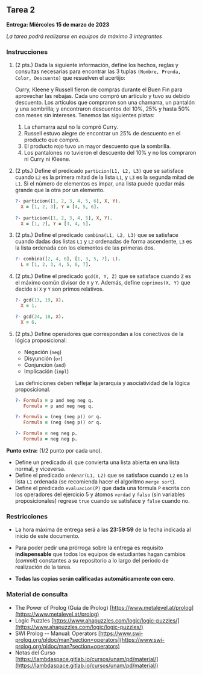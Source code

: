## Tarea 2

**Entrega: Miércoles 15 de marzo de 2023**

*La tarea podrá realizarse en equipos de máximo 3 integrantes*

### Instrucciones

1. (2 pts.) Dada la siguiente información, define los hechos, reglas y consultas necesarias para encontrar las 3 tuplas `(Nombre, Prenda, Color, Descuento)` que resuelven el acertijo:

    Curry, Kleene y Russell fieron de compras durante el Buen Fin para aprovechar las rebajas. Cada uno compró un artículo y tuvo su debido descuento. Los artículos que compraron son una chamarra, un pantalón y una sombrilla; y encontraron descuentos del 10%, 25% y hasta 50% con meses sin intereses. Tenemos las siguientes pistas:
    
    1. La chamarra azul no la compró Curry.
    2. Russell estuvo alegre de encontrar un 25% de descuento en el producto que compró.
    3. El producto rojo tuvo un mayor descuento que la sombrilla.
    4. Los pantalones no tuvieron el descuento del 10% y no los compraron ni Curry ni Kleene.

2. (2 pts.) Define el predicado `particion(L1, L2, L3)` que se satisface cuando `L2` es la primera mitad de la lista `L1`, y `L3` es la segunda mitad de `L1`. Si el número de elementos es impar, una lista puede quedar más grande que la otra por un elemento.

    ```prolog
    ?- particion([1, 2, 3, 4, 5, 6], X, Y).
      X = [1, 2, 3], Y = [4, 5, 6].
      
    ?- particion([1, 2, 3, 4, 5], X, Y).
      X = [1, 2], Y = [3, 4, 5].
    ```

3. (2 pts.) Define el predicado `combina(L1, L2, L3)` que se satisface cuando dadas dos listas `L1` y `L2` ordenadas de forma ascendente, `L3` es la lista ordenada con los elementos de las primeras dos.

    ```prolog
    ?- combina([2, 4, 6], [1, 3, 5, 7], L).
      L = [1, 2, 3, 4, 5, 6, 7].
    ```

4. (2 pts.) Define el predicado `gcd(X, Y, Z)` que se satisface cuando `Z` es el máximo común divisor de `X` y `Y`. Además, define `coprimos(X, Y)` que decide si `X` y `Y` son primos relativos.

    ```prolog
    ?- gcd(13, 19, X).
      X = 1.

    ?- gcd(24, 18, X).
      X = 6.
    ```

5. (2 pts.) Define operadores que correspondan a los conectivos de la lógica proposicional:
   - Negación (`neg`)
   - Disyunción (`or`)
   - Conjunción (`and`)
   - Implicación (`impl`)
   
   Las definiciones deben reflejar la jerarquía y asociatividad de la lógica proposicional.
   
   ```prolog
   ?- Formula = p and neg neg q.
      Formula = p and neg neg q.

   ?- Formula = (neg (neg p)) or q.
      Formula = (neg (neg p)) or q.

   ?- Formula = neg neg p.
      Formula = neg neg p.
   ```

**Punto extra:** (1/2 punto por cada uno).
- Define un predicado `dl` que convierta una lista abierta en una lista normal, y viceversa.
- Define el predicado `ordenar(L1, L2)` que se satisface cuando `L2` es la lista `L1` ordenada (se recomienda hacer el algoritmo `merge sort`).
- Define el predicado `evaluacion(P)` que dada una fórmula `P` escrita con los operadores del ejercicio 5 y átomos `verdad` y `falso` (sin variables proposicionales) regrese `true` cuando se satisface y `false` cuando no.

### Restricciones

- La hora máxima de entrega será a las **23:59:59** de la fecha indicada al inicio de este documento.

- Para poder pedir una prórroga sobre la entrega es requisito **indispensable** que todos los equipos de estudiantes
  hagan cambios (*commit*) constantes a su repositorio a lo largo del periodo de realización de la tarea.

- **Todas las copias serán calificadas automáticamente con cero**.

### Material de consulta

- The Power of Prolog (Guía de Prolog) [https://www.metalevel.at/prolog](https://www.metalevel.at/prolog)
- Logic Puzzles [https://www.ahapuzzles.com/logic/logic-puzzles/](https://www.ahapuzzles.com/logic/logic-puzzles/)
- SWI Prolog -- Manual: Operators [https://www.swi-prolog.org/pldoc/man?section=operators](https://www.swi-prolog.org/pldoc/man?section=operators)
- Notas del Curso [https://lambdaspace.gitlab.io/cursos/unam/pd/material/](https://lambdaspace.gitlab.io/cursos/unam/pd/material/)
